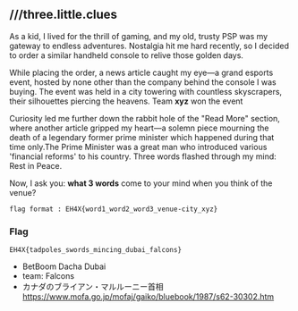 ## ///three.little.clues

As a kid, I lived for the thrill of gaming, and my old, trusty PSP was my gateway to endless adventures. Nostalgia hit me hard recently, so I decided to order a similar handheld console to relive those golden days.

While placing the order, a news article caught my eye—a grand esports event, hosted by none other than the company behind the console I was buying. The event was held in a city towering with countless skyscrapers, their silhouettes piercing the heavens. Team **xyz** won the event

Curiosity led me further down the rabbit hole of the "Read More" section, where another article gripped my heart—a solemn piece mourning the death of a legendary former prime minister which happened during that time only.The Prime Minister was a great man who introduced various 'financial reforms' to his country. Three words flashed through my mind: Rest in Peace.

Now, I ask you: **what 3 words** come to your mind when you think of the venue?

`flag format : EH4X{word1_word2_word3_venue-city_xyz}`


### Flag
`EH4X{tadpoles_swords_mincing_dubai_falcons}`

- BetBoom Dacha Dubai
- team: Falcons
- カナダのブライアン・マルルーニー首相
https://www.mofa.go.jp/mofaj/gaiko/bluebook/1987/s62-30302.htm